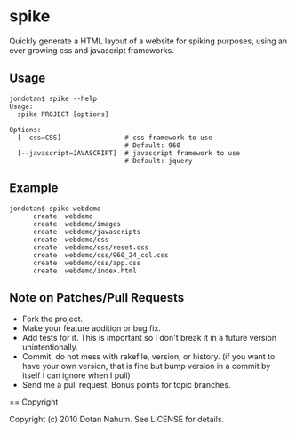 spike
=====

Quickly generate a HTML layout of a website for spiking purposes, using an ever growing css and javascript frameworks.

Usage
-----
	jondotan$ spike --help
	Usage:
	  spike PROJECT [options]

	Options:
	  [--css=CSS]                # css framework to use
	                             # Default: 960
	  [--javascript=JAVASCRIPT]  # javascript framework to use
	                             # Default: jquery


Example
-------
	jondotan$ spike webdemo
	      create  webdemo
	      create  webdemo/images
	      create  webdemo/javascripts
	      create  webdemo/css
	      create  webdemo/css/reset.css
	      create  webdemo/css/960_24_col.css
	      create  webdemo/css/app.css
	      create  webdemo/index.html


Note on Patches/Pull Requests
-----------------------------
 
* Fork the project.
* Make your feature addition or bug fix.
* Add tests for it. This is important so I don't break it in a
  future version unintentionally.
* Commit, do not mess with rakefile, version, or history.
  (if you want to have your own version, that is fine but bump version in a commit by itself I can ignore when I pull)
* Send me a pull request. Bonus points for topic branches.

== Copyright

Copyright (c) 2010 Dotan Nahum. See LICENSE for details.
